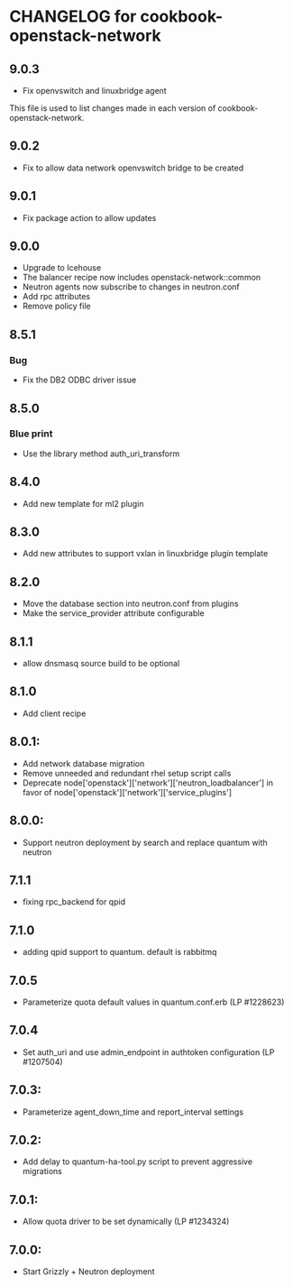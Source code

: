 # CHANGELOG for cookbook-openstack-network
## 9.0.3
* Fix openvswitch and linuxbridge agent

This file is used to list changes made in each version of cookbook-openstack-network.
## 9.0.2
* Fix to allow data network openvswitch bridge to be created

## 9.0.1
* Fix package action to allow updates

## 9.0.0
* Upgrade to Icehouse
* The balancer recipe now includes openstack-network::common
* Neutron agents now subscribe to changes in neutron.conf
* Add rpc attributes
* Remove policy file

## 8.5.1
### Bug
* Fix the DB2 ODBC driver issue

## 8.5.0
### Blue print
* Use the library method auth_uri_transform

## 8.4.0
* Add new template for ml2 plugin

## 8.3.0
* Add new attributes to support vxlan in linuxbridge plugin template

## 8.2.0
* Move the database section into neutron.conf from plugins
* Make the service_provider attribute configurable

## 8.1.1
* allow dnsmasq source build to be optional

## 8.1.0
* Add client recipe

## 8.0.1:
* Add network database migration
* Remove unneeded and redundant rhel setup script calls
* Deprecate node['openstack']['network']['neutron_loadbalancer'] in favor of
  node['openstack']['network']['service_plugins']

## 8.0.0:
* Support neutron deployment by search and replace quantum with neutron

## 7.1.1
* fixing rpc_backend for qpid

## 7.1.0
* adding qpid support to quantum. default is rabbitmq

## 7.0.5
* Parameterize quota default values in quantum.conf.erb (LP #1228623)

## 7.0.4
* Set auth_uri and use admin_endpoint in authtoken configuration (LP #1207504)

## 7.0.3:
* Parameterize agent_down_time and report_interval settings

## 7.0.2:
* Add delay to quantum-ha-tool.py script to prevent aggressive migrations

## 7.0.1:
* Allow quota driver to be set dynamically (LP #1234324)

## 7.0.0:
* Start Grizzly + Neutron deployment
